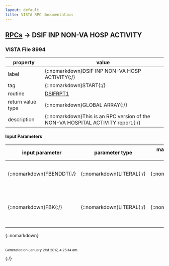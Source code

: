 ```yaml
---
layout: default
title: VISTA RPC documentation
---
```




## [RPCs](TableOfContent.md) &#8594; DSIF INP NON-VA HOSP ACTIVITY 



### VISTA File 8994 


 property | value 
--- | --- 
 label | {::nomarkdown}DSIF INP NON-VA HOSP ACTIVITY{:/}
 tag | {::nomarkdown}START{:/}
 routine | [DSIFRPT1](http://code.osehra.org/dox/Routine_DSIFRPT1_source.html)
 return value type | {::nomarkdown}GLOBAL ARRAY{:/}
 description | {::nomarkdown}This is an RPC version of the NON-VA HOSPITAL ACTIVITY report.{:/}

#### Input Parameters

| input parameter | parameter type | maximum data length | required | description | 
| --- | --- | --- | --- | --- | 
| {::nomarkdown}FBENDDT{:/} | {::nomarkdown}LITERAL{:/} | {::nomarkdown}7{:/} | {::nomarkdown}true{:/} | {::nomarkdown}Last Day of the Month for the report (Required, FileMan format){:/} | 
| {::nomarkdown}FBK{:/} | {::nomarkdown}LITERAL{:/} | {::nomarkdown}1{:/} | {::nomarkdown}true{:/} | {::nomarkdown}Report Hospital Type (Required, 1 = Public Hospital, 2 = Private Hospital, 3 = Federal Hospital){:/} | 

{::nomarkdown} <br/><br/><p style="font-size: 11px">Generated on January 21st 2017, 4:25:14 am</p>{:/}